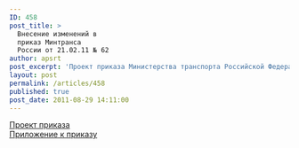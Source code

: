 ```yaml
---
ID: 458
post_title: >
  Внесение изменений в
  приказ Минтранса
  России от 21.02.11 № 62
author: apsrt
post_excerpt: 'Проект приказа Министерства транспорта Российской Федерации «О внесении изменений в приказ Министерства транспорта Российской Федерации  от 21 февраля 2011 г. № 62 «О порядке установления количества категорий и критериев категорирования объектов транспортной инфраструктуры и транспортных средств компетентными органами в области обеспечения транспортной безопасности».'
layout: post
permalink: /articles/458
published: true
post_date: 2011-08-29 14:11:00
---
```

[Проект приказа][1]  
[Приложение к приказу][2]

 [1]: http://www.apsrt.ru/docs/proekt25.doc
 [2]: http://www.apsrt.ru/docs/pril25.doc